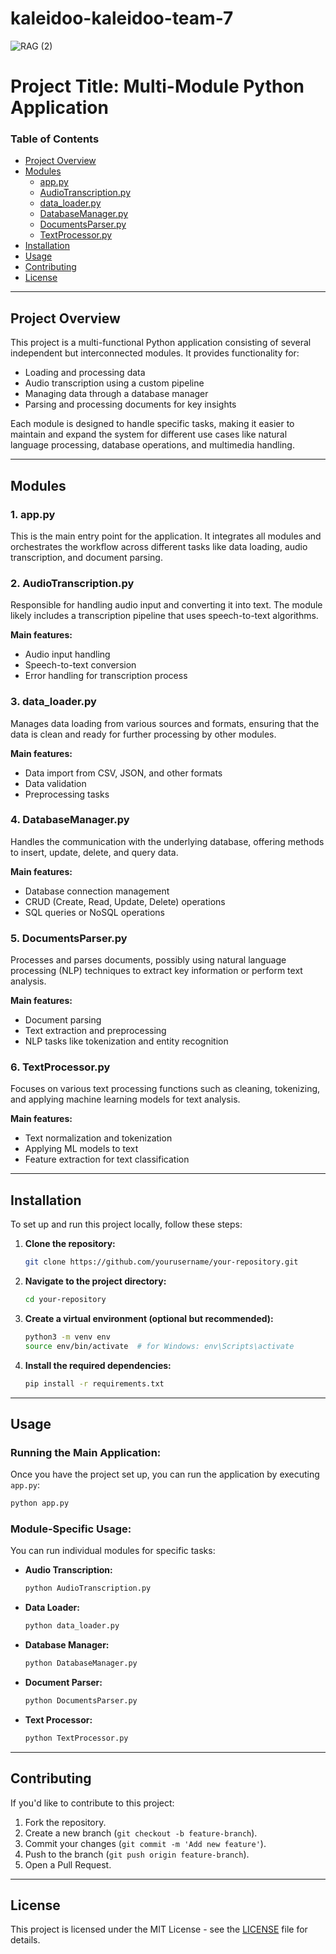 ﻿# kaleidoo-kaleidoo-team-7
![RAG (2)](https://github.com/user-attachments/assets/5a2b11a7-b352-4c56-90f3-6cbb96deb07f)

# **Project Title: Multi-Module Python Application**

### **Table of Contents**
- [Project Overview](#project-overview)
- [Modules](#modules)
    - [app.py](#apppy)
    - [AudioTranscription.py](#audiotranscriptionpy)
    - [data_loader.py](#data_loaderpy)
    - [DatabaseManager.py](#databasemanagerpy)
    - [DocumentsParser.py](#documentsparserpy)
    - [TextProcessor.py](#textprocessorpy)
- [Installation](#installation)
- [Usage](#usage)
- [Contributing](#contributing)
- [License](#license)

---

## **Project Overview**

This project is a multi-functional Python application consisting of several independent but interconnected modules. It provides functionality for:

- Loading and processing data
- Audio transcription using a custom pipeline
- Managing data through a database manager
- Parsing and processing documents for key insights

Each module is designed to handle specific tasks, making it easier to maintain and expand the system for different use cases like natural language processing, database operations, and multimedia handling.

---

## **Modules**

### **1. app.py**
This is the main entry point for the application. It integrates all modules and orchestrates the workflow across different tasks like data loading, audio transcription, and document parsing.

### **2. AudioTranscription.py**
Responsible for handling audio input and converting it into text. The module likely includes a transcription pipeline that uses speech-to-text algorithms.

**Main features:**
- Audio input handling
- Speech-to-text conversion
- Error handling for transcription process

### **3. data_loader.py**
Manages data loading from various sources and formats, ensuring that the data is clean and ready for further processing by other modules.

**Main features:**
- Data import from CSV, JSON, and other formats
- Data validation
- Preprocessing tasks

### **4. DatabaseManager.py**
Handles the communication with the underlying database, offering methods to insert, update, delete, and query data.

**Main features:**
- Database connection management
- CRUD (Create, Read, Update, Delete) operations
- SQL queries or NoSQL operations

### **5. DocumentsParser.py**
Processes and parses documents, possibly using natural language processing (NLP) techniques to extract key information or perform text analysis.

**Main features:**
- Document parsing
- Text extraction and preprocessing
- NLP tasks like tokenization and entity recognition

### **6. TextProcessor.py**
Focuses on various text processing functions such as cleaning, tokenizing, and applying machine learning models for text analysis.

**Main features:**
- Text normalization and tokenization
- Applying ML models to text
- Feature extraction for text classification

---

## **Installation**

To set up and run this project locally, follow these steps:

1. **Clone the repository:**
    ```bash
    git clone https://github.com/yourusername/your-repository.git
    ```
2. **Navigate to the project directory:**
    ```bash
    cd your-repository
    ```
3. **Create a virtual environment (optional but recommended):**
    ```bash
    python3 -m venv env
    source env/bin/activate  # for Windows: env\Scripts\activate
    ```
4. **Install the required dependencies:**
    ```bash
    pip install -r requirements.txt
    ```

---

## **Usage**

### **Running the Main Application:**
Once you have the project set up, you can run the application by executing `app.py`:

```bash
python app.py
```

### **Module-Specific Usage:**
You can run individual modules for specific tasks:

- **Audio Transcription:**
    ```bash
    python AudioTranscription.py
    ```

- **Data Loader:**
    ```bash
    python data_loader.py
    ```

- **Database Manager:**
    ```bash
    python DatabaseManager.py
    ```

- **Document Parser:**
    ```bash
    python DocumentsParser.py
    ```

- **Text Processor:**
    ```bash
    python TextProcessor.py
    ```

---

## **Contributing**

If you'd like to contribute to this project:

1. Fork the repository.
2. Create a new branch (`git checkout -b feature-branch`).
3. Commit your changes (`git commit -m 'Add new feature'`).
4. Push to the branch (`git push origin feature-branch`).
5. Open a Pull Request.

---

## **License**

This project is licensed under the MIT License - see the [LICENSE](LICENSE) file for details.
